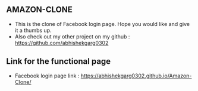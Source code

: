 ## AMAZON-CLONE
- This is the clone of Facebook login page. Hope you would like and give it a thumbs up.
- Also check out my other project on my github : https://github.com/abhishekgarg0302

## Link for the functional page
- Facebook login page link : https://abhishekgarg0302.github.io/Amazon-Clone/